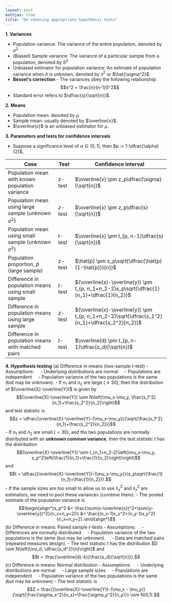 ```yaml
---
layout: post
mathjax: true
title: "On choosing appropriate hypothesis tests"
---
```


**1. Variances**
- Population variance: The variance of the entire population, denoted by $\sigma^2$
- (Biased) Sample variance: The variance of a particular sample from a population, denoted by $S^2$
- Unbiased estimator for population variance: An estimate of population variance when it is unknown, denoted by $s^2$ or $\hat{\sigma^2}$.
- **Bessel's correction** - The variances obey the following relationship: $$s^2 = \frac{n}{n-1}S^2$$
- Standard error refers to $\dfrac{s}{\sqrt{n}}$.

**2. Means**
- Population mean: denoted by $\mu$.
- Sample mean: usually denoted by $\overline{x}$.
- $\overline{x}$ is an unbiased estimator for $\mu$.

**3. Parameters and tests for confidence intervals**
- Suppose a significance level of $\alpha \in (0,1)$, then $p := 1-\dfrac{\alpha}{2}$,

| Case | Test | Confidence interval |
| ---- | ---- | ---- |
| Population mean with known population variance | $z$-test | $\overline{x} \pm z_p\dfrac{\sigma}{\sqrt{n}}$ |
| Population mean using large sample (unknown $\sigma^2$) | $z$-test | $\overline{x} \pm z_p\dfrac{s}{\sqrt{n}}$ |
| Population mean using small sample (unknown $\sigma^2$) | $t$-test | $\overline{x} \pm t_{p, n-1}\dfrac{s}{\sqrt{n}}$ |
| Population proportion, $\hat{p}$ (large sample) | $z$-test | $\hat{p} \pm z_p\sqrt{\dfrac{\hat{p}(1-\hat{p})}{n}}$ |
| Difference in population means using small sample | $t$-test | $(\overline{x}-\overline{y}) \pm t_{p, n_1+n_2-2}s_p\sqrt{\dfrac{1}{n_1}+\dfrac{1}{n_2}}$ |
| Difference in population means using large sample | $z$-test | $(\overline{x}-\overline{y}) \pm t_{p, n_1+n_2-2}\sqrt{\dfrac{s_1^2}{n_1}+\dfrac{s_2^2}{n_2}}$ |
| Difference in population means with matched pairs | $t$-test | $\overline{d} \pm t_{p, n-1}\dfrac{s_d}{\sqrt{n}}$ |

**4. Hypothesis testing**
(a) Difference in means (two-sample $t$-test)
	- Assumptions: 
		&nbsp; &nbsp; - Underlying distributions are normal
		&nbsp; &nbsp; - Populations are independent
		&nbsp; &nbsp; - Population variance of the two populations is the same (but may be unknown).
	- If $n_1$ and $n_2$ are large ($\ge 30$), then the distribution of $(\overline{X}-\overline{Y})$ is given by $$(\overline{X}-\overline{Y}) \sim N\left(\mu_x-\mu_y, \frac{s_1^2}{n_1}+\frac{s_2^2}{n_2}\right)$$ and test statistic is $$z = \dfrac{\overline{X}-\overline{Y}-(\mu_x-\mu_y)}{\sqrt{\frac{s_1^2}{n_1}+\frac{s_2^2}{n_2}}}$$
	- If $n_1$ and $n_2$ are small ($<30$), and the two populations are normally distributed with an **unknown common variance**, then the test statistic $t$ has the distribution $$(\overline{X}-\overline{Y}) \sim t_{n_1+n_2-2}\left(\mu_x-\mu_y, s_p^2\left(\frac{1}{n_1}+\frac{1}{n_2}\right)\right)$$ and $$t = \dfrac{(\overline{X}-\overline{Y})-(\mu_x-\mu_y)}{s_p\sqrt{\frac{1}{n_1}+\frac{1}{n_2}}}.$$
	- If the sample sizes are too small to allow us to use $s_x^2$ and $s_y^2$ are estimators, we need to pool these variances (combine them).
	- The pooled estimate of the population variance is $$\begin{align*}s_p^2 &= \frac{\sum(x-\overline{x})^2+\sum(y-\overline{y})^2}{n_x+n_y+2}\\ &= \frac{(n_x-1)s_x^2+(n_y-1)s_y^2}{n_x+n_y+2}.\end{align*}$$
(b) Difference in means: Paired sample $t$-tests
	- Assumptions:
		&nbsp; &nbsp; - Differences are normally distributed
		&nbsp; &nbsp; - Population variance of the two populations is the same (but may be unknown).
		&nbsp; &nbsp; - Data are matched pairs (repeated measures design).
	- The test statistic $t$ has the distribution  $D \sim N\left(\mu_d, \dfrac{s_d^2}{n}\right)$ and $$t = \frac{\overline{d}-k}{\frac{s_d}{\sqrt{n}}}.$$
(c) Difference in means: Normal distribution 
	- Assumptions:
		&nbsp; &nbsp; - Underlying distributions are normal
		&nbsp; &nbsp; - Large sample sizes
		&nbsp; &nbsp; - Populations are independent
		&nbsp; &nbsp; - Population variance of the two populations is the same (but may be unknown)
	- The test statistic is $$Z = \frac{(\overline{X}-\overline{Y})-(\mu_x - \mu_y)}{\sqrt{\frac{\sigma_x^2}{n_x}+\frac{\sigma_y^2}{n_y}}} \sim N(0,1).$$

